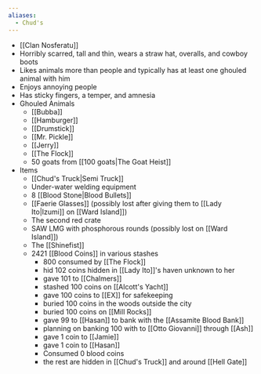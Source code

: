 ```yaml
---
aliases:
  - Chud's
---
```

- [[Clan Nosferatu]]
- Horribly scarred, tall and thin, wears a straw hat, overalls, and cowboy boots
- Likes animals more than people and typically has at least one ghouled animal with him
- Enjoys annoying people
- Has sticky fingers, a temper, and amnesia
- Ghouled Animals
	- [[Bubba]]
	- [[Hamburger]]
	- [[Drumstick]]
	- [[Mr. Pickle]]
	- [[Jerry]]
	- [[The Flock]]
	- 50 goats from [[100 goats|The Goat Heist]]
- Items
	- [[Chud's Truck|Semi Truck]]
	- Under-water welding equipment
	- 8 [[Blood Stone|Blood Bullets]]
	- [[Faerie Glasses]] (possibly lost after giving them to [[Lady Ito|Izumi]] on [[Ward Island]])
	- The second red crate
	- SAW LMG with phosphorous rounds (possibly lost on [[Ward Island]])
	- The [[Shinefist]]
	- 2421 [[Blood Coins]] in various stashes
		- 800 consumed by [[The Flock]]	
		- hid 102 coins hidden in [[Lady Ito]]'s haven unknown to her
		- gave 101 to [[Chalmers]]
		- stashed 100 coins on [[Alcott's Yacht]]
		- gave 100 coins to [[EX]] for safekeeping
		- buried 100 coins in the woods outside the city
		- buried 100 coins on [[Mill Rocks]]
		- gave 99 to [[Hasan]] to bank with the [[Assamite Blood Bank]]
		- planning on banking 100 with to [[Otto Giovanni]] through [[Ash]]
		- gave 1 coin to [[Jamie]]
		- gave 1 coin to [[Hasan]]
		- Consumed 0 blood coins
		- the rest are hidden in [[Chud's Truck]] and around [[Hell Gate]]
